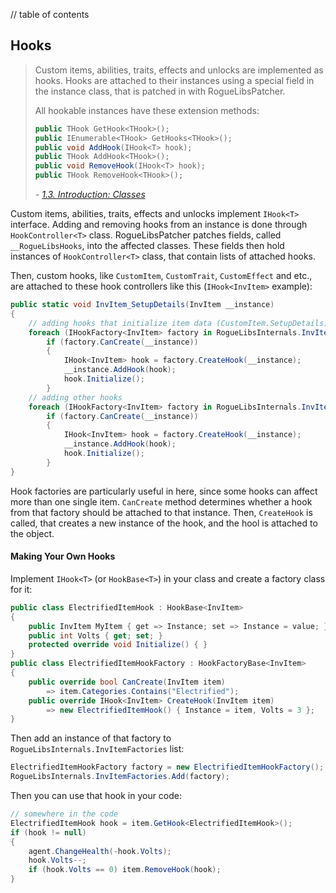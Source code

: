 // table of contents

## Hooks ##

> Custom items, abilities, traits, effects and unlocks are implemented as hooks. Hooks are attached to their instances using a special field in the instance class, that is patched in with RogueLibsPatcher.
> 
> All hookable instances have these extension methods:
> 
> ```cs
> public THook GetHook<THook>();
> public IEnumerable<THook> GetHooks<THook>();
> public void AddHook(IHook<T> hook);
> public THook AddHook<THook>();
> public void RemoveHook(IHook<T> hook);
> public THook RemoveHook<THook>();
> ```
> *\- [1.3. Introduction: Classes](./1.3-Classes.md#hooks)*

Custom items, abilities, traits, effects and unlocks implement `IHook<T>` interface. Adding and removing hooks from an instance is done through `HookController<T>` class. RogueLibsPatcher patches fields, called `__RogueLibsHooks`, into the affected classes. These fields then hold instances of `HookController<T>` class, that contain lists of attached hooks.

Then, custom hooks, like `CustomItem`, `CustomTrait`, `CustomEffect` and etc., are attached to these hook controllers like this (`IHook<InvItem>` example):

```cs
public static void InvItem_SetupDetails(InvItem __instance)
{
    // adding hooks that initialize item data (CustomItem.SetupDetails)
    foreach (IHookFactory<InvItem> factory in RogueLibsInternals.InvItemFactories_Init)
        if (factory.CanCreate(__instance))
        {
            IHook<InvItem> hook = factory.CreateHook(__instance);
            __instance.AddHook(hook);
            hook.Initialize();
        }
    // adding other hooks
    foreach (IHookFactory<InvItem> factory in RogueLibsInternals.InvItemFactories)
        if (factory.CanCreate(__instance))
        {
            IHook<InvItem> hook = factory.CreateHook(__instance);
            __instance.AddHook(hook);
            hook.Initialize();
        }
}
```

Hook factories are particularly useful in here, since some hooks can affect more than one single item. `CanCreate` method determines whether a hook from that factory should be attached to that instance. Then, `CreateHook` is called, that creates a new instance of the hook, and the hool is attached to the object.

#### Making Your Own Hooks ####

Implement `IHook<T>` (or `HookBase<T>`) in your class and create a factory class for it:

```cs
public class ElectrifiedItemHook : HookBase<InvItem>
{
    public InvItem MyItem { get => Instance; set => Instance = value; }
    public int Volts { get; set; }
    protected override void Initialize() { }
}
public class ElectrifiedItemHookFactory : HookFactoryBase<InvItem>
{
    public override bool CanCreate(InvItem item)
        => item.Categories.Contains("Electrified");
    public override IHook<InvItem> CreateHook(InvItem item)
        => new ElectrifiedItemHook() { Instance = item, Volts = 3 };
}
```

Then add an instance of that factory to `RogueLibsInternals.InvItemFactories` list:

```cs
ElectrifiedItemHookFactory factory = new ElectrifiedItemHookFactory();
RogueLibsInternals.InvItemFactories.Add(factory);
```

Then you can use that hook in your code:

```cs
// somewhere in the code
ElectrifiedItemHook hook = item.GetHook<ElectrifiedItemHook>();
if (hook != null)
{
    agent.ChangeHealth(-hook.Volts);
    hook.Volts--;
    if (hook.Volts == 0) item.RemoveHook(hook);
}
```